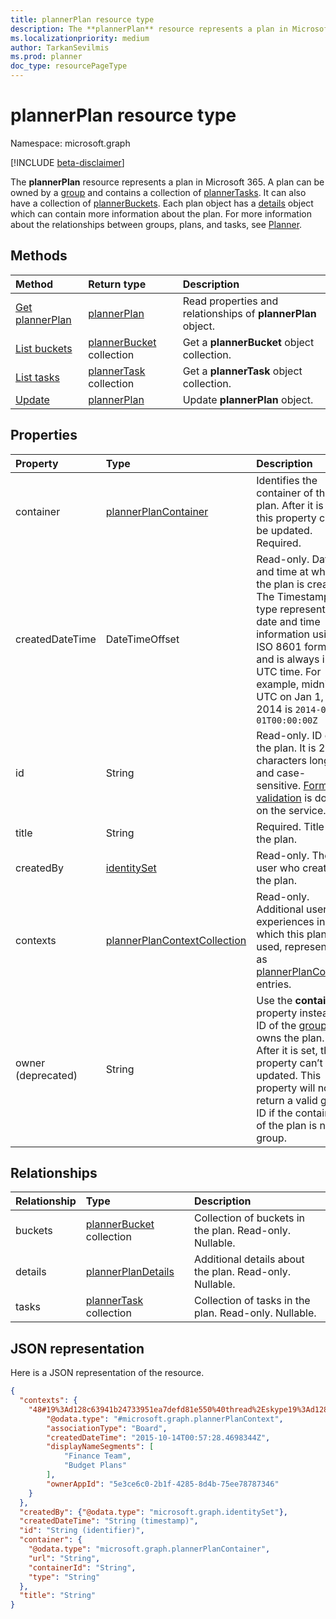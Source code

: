 ```yaml
---
title: plannerPlan resource type
description: The **plannerPlan** resource represents a plan in Microsoft 365. A plan can be owned by a group and contains a collection of plannerTasks. It can also have a collection of plannerBuckets. Each plan object has a details object which can contain more information about the plan. For more information about the relationships between groups, plans, and tasks, see Planner.
ms.localizationpriority: medium
author: TarkanSevilmis
ms.prod: planner
doc_type: resourcePageType
---
```


# plannerPlan resource type

Namespace: microsoft.graph

[!INCLUDE [beta-disclaimer](../../includes/beta-disclaimer.md)]

The **plannerPlan** resource represents a plan in Microsoft 365. A plan can be owned by a [group](group.md) and contains a collection of [plannerTasks](plannertask.md). It can also have a collection of [plannerBuckets](plannerbucket.md). Each plan object has a [details](plannerplandetails.md) object which can contain more information about the plan. For more information about the relationships between groups, plans, and tasks, see [Planner](planner-overview.md).

## Methods

| Method                                             | Return type                                  | Description                                                  |
| :------------------------------------------------- | :------------------------------------------- | :----------------------------------------------------------- |
| [Get plannerPlan](../api/plannerplan-get.md)       | [plannerPlan](plannerplan.md)                | Read properties and relationships of **plannerPlan** object. |
| [List buckets](../api/plannerplan-list-buckets.md) | [plannerBucket](plannerbucket.md) collection | Get a **plannerBucket** object collection.                   |
| [List tasks](../api/plannerplan-list-tasks.md)     | [plannerTask](plannertask.md) collection     | Get a **plannerTask** object collection.                     |
| [Update](../api/plannerplan-update.md)             | [plannerPlan](plannerplan.md)                | Update **plannerPlan** object.                               |

## Properties

| Property           | Type                                                            | Description                                                                                                                                                                                                                          |
| :----------------- | :-------------------------------------------------------------- | :----------------------------------------------------------------------------------------------------------------------------------------------------------------------------------------------------------------------------------- |
| container          | [plannerPlanContainer](../resources/plannerplancontainer.md)    | Identifies the container of the plan. After it is set, this property can’t be updated. Required.                                                                                                                                     |
| createdDateTime    | DateTimeOffset                                                  | Read-only. Date and time at which the plan is created. The Timestamp type represents date and time information using ISO 8601 format and is always in UTC time. For example, midnight UTC on Jan 1, 2014 is `2014-01-01T00:00:00Z`   |
| id                 | String                                                          | Read-only. ID of the plan. It is 28 characters long and case-sensitive. [Format validation](tasks-identifiers-disclaimer.md) is done on the service.                                                                                 |
| title              | String                                                          | Required. Title of the plan.                                                                                                                                                                                                         |
| createdBy          | [identitySet](identityset.md)                                   | Read-only. The user who created the plan.                                                                                                                                                                                            |
| contexts           | [plannerPlanContextCollection](plannerplancontextcollection.md) | Read-only. Additional user experiences in which this plan is used, represented as [plannerPlanContext](plannerplancontext.md) entries.                                                                                               |
| owner (deprecated) | String                                                          | Use the **container** property instead. ID of the [group](group.md) that owns the plan. After it is set, this property can’t be updated. This property will not return a valid group ID if the container of the plan is not a group. |

## Relationships

| Relationship | Type                                         | Description                                             |
| :----------- | :------------------------------------------- | :------------------------------------------------------ |
| buckets      | [plannerBucket](plannerbucket.md) collection | Collection of buckets in the plan. Read-only. Nullable. |
| details      | [plannerPlanDetails](plannerplandetails.md)  | Additional details about the plan. Read-only. Nullable. |
| tasks        | [plannerTask](plannertask.md) collection     | Collection of tasks in the plan. Read-only. Nullable.   |

## JSON representation

Here is a JSON representation of the resource.

<!-- {
  "blockType": "resource",
  "optionalProperties": [

  ],
  "keyProperty": "id",
  "baseType":"microsoft.graph.entity",  
  "@odata.type": "microsoft.graph.plannerPlan"
}-->

```json
{
  "contexts": {
    "48#19%3Ad128c63941b24733951ea7defd81e550%40thread%2Eskype19%3Ad128c63941b24733951ea7defd81e550%40thread%2Eskype": {
        "@odata.type": "#microsoft.graph.plannerPlanContext",
        "associationType": "Board",
        "createdDateTime": "2015-10-14T00:57:28.4698344Z",
        "displayNameSegments": [
            "Finance Team",
            "Budget Plans"
        ],
        "ownerAppId": "5e3ce6c0-2b1f-4285-8d4b-75ee78787346"
    }
  },
  "createdBy": {"@odata.type": "microsoft.graph.identitySet"},
  "createdDateTime": "String (timestamp)",
  "id": "String (identifier)",
  "container": {
    "@odata.type": "microsoft.graph.plannerPlanContainer",
    "url": "String",
    "containerId": "String",
    "type": "String"
  },
  "title": "String"
}
```

<!-- uuid: 8fcb5dbc-d5aa-4681-8e31-b001d5168d79
2015-10-25 14:57:30 UTC -->

<!--
{
  "type": "#page.annotation",
  "description": "plannerPlan resource",
  "keywords": "",
  "section": "documentation",
  "tocPath": "",
  "suppressions": []
}
-->
